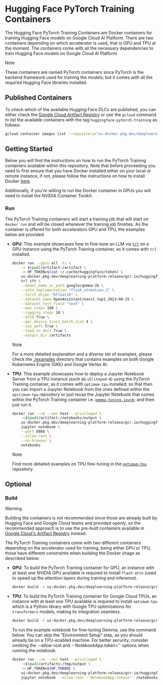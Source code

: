 # Hugging Face PyTorch Training Containers

The Hugging Face PyTorch Training Containers are Docker containers for training Hugging Face models on Google Cloud AI Platform. There are two containers depending on which accelerator is used, that is GPU and TPU at the moment. The containers come with all the necessary dependencies to train Hugging Face models on Google Cloud AI Platform.

> [!NOTE]
> These containers are named PyTorch containers since PyTorch is the backend framework used for training the models; but it comes with all the required Hugging Face libraries installed.

## Published Containers

To check which of the available Hugging Face DLCs are published, you can either check the [Google Cloud Artifact Registry](https://console.cloud.google.com/artifacts/docker/deeplearning-platform-release/us/gcr.io) or use the `gcloud` command to list the available containers with the tag `huggingface-pytorch-training` as follows:

```bash
gcloud container images list --repository="us-docker.pkg.dev/deeplearning-platform-release/gcr.io" | grep "huggingface-pytorch-training"
```

## Getting Started

Below you will find the instructions on how to run the PyTorch Training containers available within this repository. Note that before proceeding you need to first ensure that you have Docker installed either on your local or remote instance, if not, please follow the instructions on how to install Docker [here](https://docs.docker.com/get-docker/).

Additionally, if you're willing to run the Docker container in GPUs you will need to install the NVIDIA Container Toolkit.

### Run

The PyTorch Training containers will start a training job that will start on `docker run` and will be closed whenever the training job finishes. As the container is offered for both accelerators GPU and TPU, the examples below are provided.

- **GPU**: This example showcases how to fine-tune an LLM via [`trl`](https://github.com/huggingface/trl) on a GPU instance using the PyTorch Training container, as it comes with `trl` installed.

  ```bash
  docker run --gpus all -ti \
      -v $(pwd)/artifact:/artifact \
      -e HF_TOKEN=$(cat ~/.cache/huggingface/token) \
      us-docker.pkg.dev/deeplearning-platform-release/gcr.io/huggingface-pytorch-training-cu121.2-3.transformers.4-42.ubuntu2204.py310 \
      trl sft \
      --model_name_or_path google/gemma-2b \
      --attn_implementation "flash_attention_2" \
      --torch_dtype "bfloat16" \
      --dataset_name OpenAssistant/oasst_top1_2023-08-25 \
      --dataset_text_field "text" \
      --max_steps 100 \
      --logging_steps 10 \
      --bf16 True \
      --per_device_train_batch_size 4 \
      --use_peft True \
      --load_in_4bit True \
      --output_dir /artifacts
  ```

  > [!NOTE]
  > For a more detailed explanation and a diverse set of examples, please check the [./examples](../../examples) directory that contains examples on both Google Kubernetes Engine (GKE) and Google Vertex AI.

- **TPU**: This example showcases how to deploy a Jupyter Notebook Server from a TPU instance (such as `v5litepod-8`) using the PyTorch Training container, as it comes with `optimum-tpu` installed; so that then you can import a Jupyter Notebook from the ones defined within the `opitimum-tpu` repository or just reuse the Jupyter Notebook that comes within the PyTorch Training container i.e. [`gemma-tuning.ipynb`](https://github.com/huggingface/optimum-tpu/blob/main/examples/language-modeling/gemma_tuning.ipynb); and then just run it.

  ```bash
  docker run --rm --net host --privileged \
      -v$(pwd)/artifact:/notebooks/output \
      us-docker.pkg.dev/deeplearning-platform-release/gcr.io/huggingface-pytorch-training-tpu.2.4.0.transformers.4.41.1.py310 \
      jupyter notebook \
      --port 8888 \
      --allow-root \
      --no-browser \
      notebooks
  ```

  > [!NOTE]
  > Find more detailed examples on TPU fine-tuning in the [`optimum-tpu`](https://github.com/huggingface/optimum-tpu/tree/main/examples) repository.

## Optional

### Build

> [!WARNING]
> Building the containers is not recommended since those are already built by Hugging Face and Google Cloud teams and provided openly, so the recommended approach is to use the pre-built containers available in [Google Cloud's Artifact Registry](https://console.cloud.google.com/artifacts/docker/deeplearning-platform-release/us/gcr.io) instead.

The PyTorch Training containers come with two different containers depending on the accelerator used for training, being either GPU or TPU, those have different constraints when building the Docker image as described below:

- **GPU**: To build the PyTorch Training container for GPU, an instance with at least one NVIDIA GPU available is required to install `flash-attn` (used to speed up the attention layers during training and inference).

  ```bash
  docker build -t us-docker.pkg.dev/deeplearning-platform-release/gcr.io/huggingface-pytorch-training-cu121.2-3.transformers.4-42.ubuntu2204.py310 -f containers/pytorch/training/gpu/2.3.0/transformers/4.42.3/py310/Dockerfile .
  ```

- **TPU**: To build the PyTorch Training container for Google Cloud TPUs, an instance with at least one TPU available is required to install `optimum-tpu` which is a Python library with Google TPU optimizations for `transformers` models, making its integration seamless.

  ```bash
  docker build -t us-docker.pkg.dev/deeplearning-platform-release/gcr.io/huggingface-pytorch-training-tpu.2.4.0.transformers.4.41.1.py310 -f containers/pytorch/training/tpu/2.5.1/transformers/4.46.3/py310/Dockerfile .
  ```

  To run the example notebook for fine-tuning Gemma, use the command below. You can skip the “Environment Setup” step, as you should already be on a TPU-enabled machine. For better security, consider omitting the --allow-root and --NotebookApp.token='' options when running the notebook.

  ```bash
  docker run --rm --net host --privileged \
      -v$(pwd)/artifacts:/tmp/output \
      -e HF_TOKEN=${HF_TOKEN} \
      us-docker.pkg.dev/deeplearning-platform-release/gcr.io/huggingface-pytorch-training-tpu.2.4.0.transformers.4.41.1.py310 \
      jupyter notebook --allow-root --NotebookApp.token='' /notebooks/gemma_tuning.ipynb
  ```
